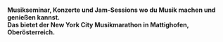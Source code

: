 #### Musikseminar, Konzerte und Jam-Sessions wo du Musik machen und genießen kannst.<br>Das bietet der New York City Musikmarathon in Mattighofen, Oberösterreich.

